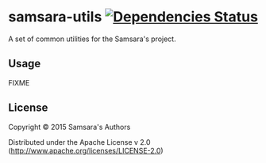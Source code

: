 # samsara-utils [![Dependencies Status](http://jarkeeper.com/samsara/samsara-utils/status.png)](http://jarkeeper.com/samsara/samsara-utils)

A set of common utilities for the Samsara's project.

## Usage

FIXME

## License

Copyright © 2015 Samsara's Authors

Distributed under the Apache License v 2.0 (http://www.apache.org/licenses/LICENSE-2.0)

